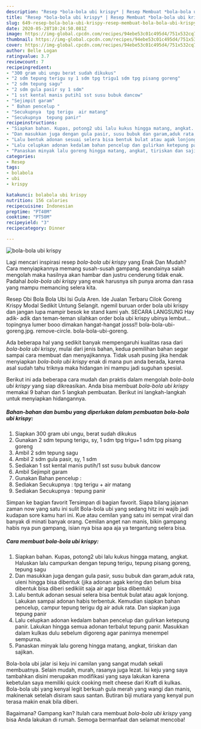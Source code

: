 ```yaml
---
description: "Resep *bola-bola ubi krispy* | Resep Membuat *bola-bola ubi krispy* Yang Paling Enak"
title: "Resep *bola-bola ubi krispy* | Resep Membuat *bola-bola ubi krispy* Yang Paling Enak"
slug: 649-resep-bola-bola-ubi-krispy-resep-membuat-bola-bola-ubi-krispy-yang-paling-enak
date: 2020-05-28T10:24:50.081Z
image: https://img-global.cpcdn.com/recipes/94ebe53c01c495d4/751x532cq70/bola-bola-ubi-krispy-foto-resep-utama.jpg
thumbnail: https://img-global.cpcdn.com/recipes/94ebe53c01c495d4/751x532cq70/bola-bola-ubi-krispy-foto-resep-utama.jpg
cover: https://img-global.cpcdn.com/recipes/94ebe53c01c495d4/751x532cq70/bola-bola-ubi-krispy-foto-resep-utama.jpg
author: Belle Logan
ratingvalue: 3.7
reviewcount: 7
recipeingredient:
- "300 gram ubi ungu berat sudah dikukus"
- "2 sdm tepung terigu sy 1 sdm tpg trigu1 sdm tpg pisang goreng"
- "2 sdm tepung sagu"
- "2 sdm gula pasir sy 1 sdm"
- "1 sst kental manis putih1 sst susu bubuk dancow"
- "Sejimpit garam"
- " Bahan pencelup "
- "Secukupnya  tpg terigu  air matang"
- "Secukupnya  tepung panir"
recipeinstructions:
- "Siapkan bahan. Kupas, potong2 ubi lalu kukus hingga matang, angkat. Haluskan lalu campurkan dengan tepung terigu, tepung pisang goreng, tepung sagu"
- "Dan masukkan juga dengan gula pasir, susu bubuk dan garam,aduk rata, uleni hingga bisa dibentuk (jika adonan agak kering dan belum bisa dibentuk bisa diberi sedikiiit saja air agar bisa dibentuk)"
- "Lalu bentuk adonan sesuai selera bisa bentuk bulat atau agak lonjong. Lakukan sampai adonan habis terbentuk. Kemudian siapkan bahan pencelup, campur tepung terigu dg air aduk rata. Dan siapkan juga tepung panir"
- "Lalu celupkan adonan kedalam bahan pencelup dan gulirkan ketepung panir. Lakukan hingga semua adonan terbalut tepung panir. Masukkan dalam kulkas dulu sebelum digoreng agar panirnya menempel sempurna."
- "Panaskan minyak lalu goreng hingga matang, angkat, tiriskan dan sajikan."
categories:
- Resep
tags:
- bolabola
- ubi
- krispy

katakunci: bolabola ubi krispy 
nutrition: 156 calories
recipecuisine: Indonesian
preptime: "PT40M"
cooktime: "PT50M"
recipeyield: "3"
recipecategory: Dinner

---
```



![*bola-bola ubi krispy*](https://img-global.cpcdn.com/recipes/94ebe53c01c495d4/751x532cq70/bola-bola-ubi-krispy-foto-resep-utama.jpg)

Lagi mencari inspirasi resep *bola-bola ubi krispy* yang Enak Dan Mudah? Cara menyiapkannya memang susah-susah gampang. seandainya salah mengolah maka hasilnya akan hambar dan justru cenderung tidak enak. Padahal *bola-bola ubi krispy* yang enak harusnya sih punya aroma dan rasa yang mampu memancing selera kita.

Resep Obi Bola Bola Ubi Isi Gula Aren. Ide Jualan Terbaru Cilok Goreng Krispy Modal Sedikit Untung Selangit. ngemil buruan order bola ubi krispy dan jangan lupa mampir besok ke stand kami yah. SECARA LANGSUNG Hay adik- adik dan teman-teman silahkan order bola ubi krispy ubinya lembut…topingnya lumer booo dimakan hangat-hangat josss!! bola-bola-ubi-goreng.jpg. remove-circle. bola-bola-ubi-goreng.

Ada beberapa hal yang sedikit banyak mempengaruhi kualitas rasa dari *bola-bola ubi krispy*, mulai dari jenis bahan, kedua pemilihan bahan segar sampai cara membuat dan menyajikannya. Tidak usah pusing jika hendak menyiapkan *bola-bola ubi krispy* enak di mana pun anda berada, karena asal sudah tahu triknya maka hidangan ini mampu jadi suguhan spesial.


Berikut ini ada beberapa cara mudah dan praktis dalam mengolah *bola-bola ubi krispy* yang siap dikreasikan. Anda bisa membuat *bola-bola ubi krispy* memakai 9 bahan dan 5 langkah pembuatan. Berikut ini langkah-langkah untuk menyiapkan hidangannya.

<!--inarticleads1-->

##### Bahan-bahan dan bumbu yang diperlukan dalam pembuatan *bola-bola ubi krispy*:

1. Siapkan 300 gram ubi ungu, berat sudah dikukus
1. Gunakan 2 sdm tepung terigu, sy, 1 sdm tpg trigu+1 sdm tpg pisang goreng
1. Ambil 2 sdm tepung sagu
1. Ambil 2 sdm gula pasir, sy, 1 sdm
1. Sediakan 1 sst kental manis putih/1 sst susu bubuk dancow
1. Ambil Sejimpit garam
1. Gunakan  Bahan pencelup :
1. Sediakan Secukupnya : tpg terigu + air matang
1. Sediakan Secukupnya : tepung panir


Simpan ke bagian favorit Tersimpan di bagian favorit. Siapa bilang jajanan zaman now yang satu ini sulit Bola-bola ubi yang sedang hitz ini wajib jadi kudapan sore kamu hari ini. Kue atau cemilan yang satu ini sempat viral dan banyak di minati banyak orang. Cemilan anget nan manis, bikin gampang habis nya pun gampang, isian nya bisa apa aja ya tergantung selera bisa. 

<!--inarticleads2-->

##### Cara membuat *bola-bola ubi krispy*:

1. Siapkan bahan. Kupas, potong2 ubi lalu kukus hingga matang, angkat. Haluskan lalu campurkan dengan tepung terigu, tepung pisang goreng, tepung sagu
1. Dan masukkan juga dengan gula pasir, susu bubuk dan garam,aduk rata, uleni hingga bisa dibentuk (jika adonan agak kering dan belum bisa dibentuk bisa diberi sedikiiit saja air agar bisa dibentuk)
1. Lalu bentuk adonan sesuai selera bisa bentuk bulat atau agak lonjong. Lakukan sampai adonan habis terbentuk. Kemudian siapkan bahan pencelup, campur tepung terigu dg air aduk rata. Dan siapkan juga tepung panir
1. Lalu celupkan adonan kedalam bahan pencelup dan gulirkan ketepung panir. Lakukan hingga semua adonan terbalut tepung panir. Masukkan dalam kulkas dulu sebelum digoreng agar panirnya menempel sempurna.
1. Panaskan minyak lalu goreng hingga matang, angkat, tiriskan dan sajikan.


Bola-bola ubi jalar isi keju ini camilan yang sangat mudah sekali membuatnya. Selain mudah, murah, rasanya juga lezat. Isi keju yang saya tambahkan disini merupakan modifikasi yang saya lakukan karena kebetulan saya memiliki quick cooking melt cheese dari Kraft di kulkas. Bola-bola ubi yang kenyal legit berkuah gula merah yang wangi dan manis, makinenak setelah disiram saus santan. Butiran biji mutiara yang kenyal pun terasa makin enak bila diberi. 

Bagaimana? Gampang kan? Itulah cara membuat *bola-bola ubi krispy* yang bisa Anda lakukan di rumah. Semoga bermanfaat dan selamat mencoba!
